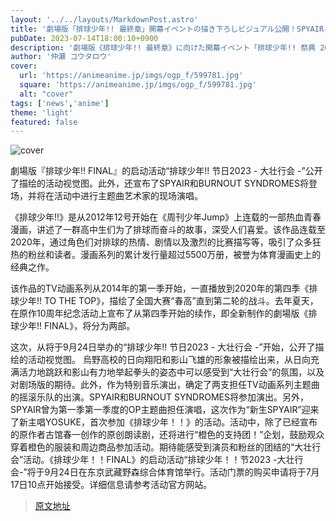```yaml
---
layout: '../../layouts/MarkdownPost.astro'
title: '劇場版「排球少年!! 最終章」開幕イベントの描き下ろしビジュアル公開！SPYAIR＆BURNOUT SYNDROMESのライブも決定'
pubDate: 2023-07-14T18:00:10+0900
description: '劇場版《排球少年!! 最終章》に向けた開幕イベント「排球少年!! 祭典 2023 ―大壮行会―」より、描き下ろしのイベントビジュアルが公開された。さらに、SPYAIRとBURNOUT SYNDROMESが登場し、イベント内でライブも行われることが明らかになった。'
author: '仲瀬 コウタロウ'
cover:
  url: 'https://animeanime.jp/imgs/ogp_f/599781.jpg'
  square: 'https://animeanime.jp/imgs/ogp_f/599781.jpg'
  alt: "cover"
tags: ['news','anime']
theme: 'light'
featured: false
---
```


![cover](https://animeanime.jp/imgs/ogp_f/599781.jpg)

劇場版『排球少年!! FINAL』的启动活动“排球少年!! 节日2023 - 大壮行会 -”公开了描绘的活动视觉图。此外，还宣布了SPYAIR和BURNOUT SYNDROMES将登场，并将在活动中进行主题曲艺术家的现场演唱。

《排球少年!!》是从2012年12号开始在《周刊少年Jump》上连载的一部热血青春漫画，讲述了一群高中生们为了排球而奋斗的故事，深受人们喜爱。该作品连载至2020年，通过角色们对排球的热情、剧情以及激烈的比赛描写等，吸引了众多狂热的粉丝和读者。漫画系列的累计发行量超过5500万册，被誉为体育漫画史上的经典之作。

该作品的TV动画系列从2014年的第一季开始，一直播放到2020年的第四季《排球少年!! TO THE TOP》，描绘了全国大赛“春高”直到第二轮的战斗。去年夏天，在原作10周年纪念活动上宣布了从第四季开始的续作，即全新制作的劇場版《排球少年!! FINAL》，将分为两部。

这次，从将于9月24日举办的“排球少年!! 节日2023 - 大壮行会 -”开始，公开了描绘的活动视觉图。
烏野高校的日向翔阳和影山飞雄的形象被描绘出来，从日向充满活力地跳跃和影山有力地举起拳头的姿态中可以感受到“大壮行会”的氛围，以及对剧场版的期待。此外，作为特别音乐演出，确定了两支担任TV动画系列主题曲的摇滚乐队的出演。SPYAIR和BURNOUT SYNDROMES将参加演出。另外，SPYAIR曾为第一季第一季度的OP主题曲担任演唱，这次作为“新生SPYAIR”迎来了新主唱YOSUKE，首次参加《排球少年！！》的活动。活动中，除了已经宣布的原作者古馆春一创作的原创朗读剧，还将进行“橙色的支持团！”企划，鼓励观众穿着橙色的服装和周边商品参加活动。期待能感受到演员和粉丝的团结的“大壮行会”活动。《排球少年！！FINAL》的启动活动“排球少年！！节2023 -大壮行会-”将于9月24日在东京武藏野森综合体育馆举行。活动门票的购买申请将于7月17日10点开始接受。详细信息请参考活动官方网站。

>[原文地址](https://animeanime.jp/article/2023/07/14/78615.html)  
